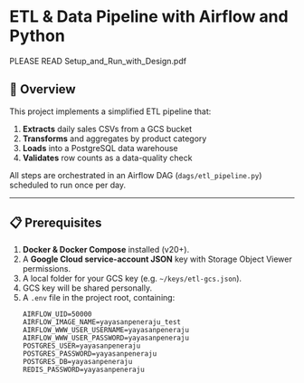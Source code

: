 # ETL & Data Pipeline with Airflow and Python
PLEASE READ Setup_and_Run_with_Design.pdf
## 📖 Overview
This project implements a simplified ETL pipeline that:
1. **Extracts** daily sales CSVs from a GCS bucket  
2. **Transforms** and aggregates by product category  
3. **Loads** into a PostgreSQL data warehouse  
4. **Validates** row counts as a data-quality check  

All steps are orchestrated in an Airflow DAG (`dags/etl_pipeline.py`) scheduled to run once per day.

---

## 📋 Prerequisites

1. **Docker & Docker Compose** installed (v20+).  
2. A **Google Cloud service-account JSON** key with Storage Object Viewer permissions.  
3. A local folder for your GCS key (e.g. `~/keys/etl-gcs.json`).
4. GCS key will be shared personally.
5. A `.env` file in the project root, containing:
   ```dotenv
   AIRFLOW_UID=50000
   AIRFLOW_IMAGE_NAME=yayasanpeneraju_test
   AIRFLOW_WWW_USER_USERNAME=yayasanpeneraju
   AIRFLOW_WWW_USER_PASSWORD=yayasanpeneraju
   POSTGRES_USER=yayasanpeneraju
   POSTGRES_PASSWORD=yayasanpeneraju
   POSTGRES_DB=yayasanpeneraju
   REDIS_PASSWORD=yayasanpeneraju

